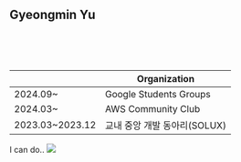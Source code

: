 Gyeongmin Yu
---

</br>
</br>
</br>

  ||Organization|
  |--|---|
  |2024.09~|Google Students Groups|
  |2024.03~|AWS Community Club|
  |2023.03~2023.12|교내 중앙 개발 동아리(SOLUX)|


I can do..
<img src="https://img.shields.io/badge/Kotlin-0095D5?&style=for-the-badge&logo=kotlin&logoColor=white"/>
